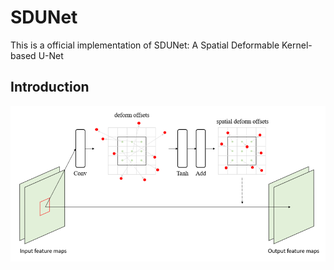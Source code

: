 # SDUNet
This is a official implementation of SDUNet: A Spatial Deformable Kernel-based U-Net

## Introduction

![image](https://github.com/TerryBase/SDUNet/blob/main/figures/deformable_convolution.png)

